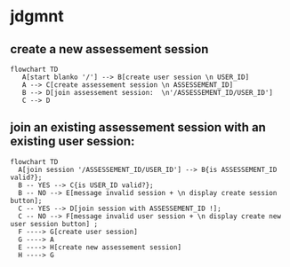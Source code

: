 # jdgmnt

## create a new assessement session

```mermaid
flowchart TD
   A[start blanko '/'] --> B[create user session \n USER_ID]
   A --> C[create assessement session \n ASSESSEMENT_ID]
   B --> D[join assessement session:  \n'/ASSESSEMENT_ID/USER_ID']
   C --> D
```



## join an existing assessement session with an existing user session:

```mermaid
flowchart TD
  A[join session '/ASSESSEMENT_ID/USER_ID'] --> B{is ASSESSEMENT_ID valid?};
  B -- YES --> C{is USER_ID valid?};
  B -- NO --> E[message invalid session + \n display create session button];
  C -- YES --> D[join session with ASSESSEMENT_ID !];
  C -- NO --> F[message invalid user session + \n display create new user session button] ;
  F ----> G[create user session]
  G ----> A
  E ----> H[create new assessement session]
  H ----> G
```


